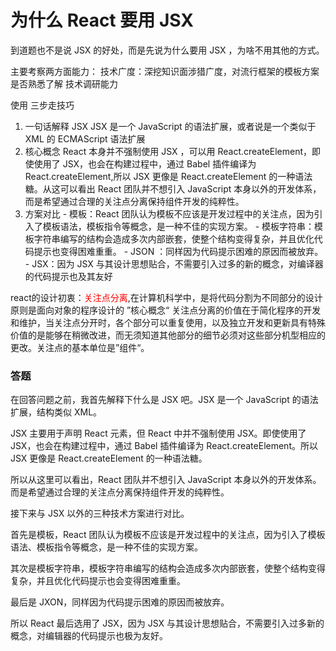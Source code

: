 # 为什么 React 要用 JSX
到道题也不是说 JSX 的好处，而是先说为什么要用 JSX ，为啥不用其他的方式。

主要考察两方面能力：
  技术广度：深挖知识面涉猎广度，对流行框架的模板方案是否熟悉了解
  技术调研能力

使用 三步走技巧
  1. 一句话解释 JSX
    JSX 是一个 JavaScript 的语法扩展，或者说是一个类似于 XML 的 ECMAScript 语法扩展
  2. 核心概念
    React 本身并不强制使用 JSX ，可以用 React.createElement，即使使用了 JSX，也会在构建过程中，通过 Babel 插件编译为 React.createElement,所以 JSX 更像是 React.createElement 的一种语法糖。从这可以看出 React 团队并不想引入 JavaScript 本身以外的开发体系，而是希望通过合理的关注点分离保持组件开发的纯粹性。
  3. 方案对比
    - 模板：React 团队认为模板不应该是开发过程中的关注点，因为引入了模板语法，模板指令等概念，是一种不佳的实现方案。
    - 模板字符串：模板字符串编写的结构会造成多次内部嵌套，使整个结构变得复杂，并且优化代码提示也变得困难重重。
    - JSON ：同样因为代码提示困难的原因而被放弃。
    - JSX：因为 JSX 与其设计思想贴合，不需要引入过多的新的概念，对编译器的代码提示也及其友好


  
react的设计初衷：<font color='red'>关注点分离</font>,在计算机科学中，是将代码分割为不同部分的设计原则是面向对象的程序设计的 ”核心概念“
关注点分离的价值在于简化程序的开发和维护，当关注点分开时，各个部分可以重复使用，以及独立开发和更新具有特殊价值的是能够在稍微改进，而无须知道其他部分的细节必须对这些部分机型相应的更改。关注点的基本单位是”组件“。

### 答题
在回答问题之前，我首先解释下什么是 JSX 吧。JSX 是一个 JavaScript 的语法扩展，结构类似 XML。

JSX 主要用于声明 React 元素，但 React 中并不强制使用 JSX。即使使用了 JSX，也会在构建过程中，通过 Babel 插件编译为 React.createElement。所以 JSX 更像是 React.createElement 的一种语法糖。

所以从这里可以看出，React 团队并不想引入 JavaScript 本身以外的开发体系。而是希望通过合理的关注点分离保持组件开发的纯粹性。

接下来与 JSX 以外的三种技术方案进行对比。

首先是模板，React 团队认为模板不应该是开发过程中的关注点，因为引入了模板语法、模板指令等概念，是一种不佳的实现方案。

其次是模板字符串，模板字符串编写的结构会造成多次内部嵌套，使整个结构变得复杂，并且优化代码提示也会变得困难重重。

最后是 JXON，同样因为代码提示困难的原因而被放弃。

所以 React 最后选用了 JSX，因为 JSX 与其设计思想贴合，不需要引入过多新的概念，对编辑器的代码提示也极为友好。